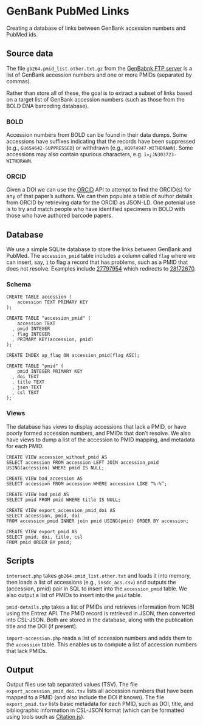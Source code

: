 # GenBank PubMed Links

Creating a database of links between GenBank accession numbers and PubMed ids.

## Source data

The file `gb264.pmid_list.other.txt.gz` from the [GenBabnk FTP server](https://ftp.ncbi.nlm.nih.gov/genbank/catalog/) is a list of GenBank accession numbers and one or more PMIDs (separated by commas).

Rather than store all of these, the goal is to extract a subset of links based on a target list of GenBank accession numbers (such as those from the BOLD DNA barcoding database).

### BOLD

Accession numbers from BOLD can be found in their data dumps. Some accessions have suffixes indicating that the records have been suppressed (e.g., `GU654642-SUPPRESSED`) or withdrawn (e.g., `HQ974947-WITHDRAWN`). Some accessions may also contain spurious characters, e.g. `ï»¿JN303723-WITHDRAWN`.

### ORCID

Given a DOI we can use the [ORCID](https://orcid.org) API to attempt to find the ORCID(s) for any of that paper’s authors. We can then populate a table of author details from ORCID by retrieving data for the ORCID as JSON-LD. One potenial use is to try and match people who have identified specimens in BOLD with those who have authored barcode papers.

## Database

We use a simple SQLite database to store the links between GenBank and PubMed. The `accession_pmid` table includes a column called `flag` where we can insert, say, `1` to flag a record that has problems, such as a PMID that does not resolve. Examples include [27797954](https://pubmed.ncbi.nlm.nih.gov/27797954/) which redirects to [28172670](https://pubmed.ncbi.nlm.nih.gov/28172670/).

### Schema

```
CREATE TABLE accession (
    accession TEXT PRIMARY KEY
);

CREATE TABLE "accession_pmid" (
    accession TEXT
  , pmid INTEGER
  , flag INTEGER
  , PRIMARY KEY(accession, pmid)
);

CREATE INDEX ap_flag ON accession_pmid(flag ASC);

CREATE TABLE "pmid" (
    pmid INTEGER PRIMARY KEY
  , doi TEXT
  , title TEXT
  , json TEXT
  , csl TEXT
);
```

### Views

The database has views to display accessions that lack a PMID, or have poorly formed accession numbers, and PMIDs that don’t resolve. We also have views to dump a list of the accession to PMID mapping, and metadata for each PMID.

```
CREATE VIEW accession_without_pmid AS
SELECT accession FROM accession LEFT JOIN accession_pmid USING(accession) WHERE pmid IS NULL;

CREATE VIEW bad_accession AS
SELECT accession FROM accession WHERE accession LIKE “%-%”;

CREATE VIEW bad_pmid AS
SELECT pmid FROM pmid WHERE title IS NULL;

CREATE VIEW export_accession_pmid_doi AS
SELECT accession, pmid, doi 
FROM accession_pmid INNER join pmid USING(pmid) ORDER BY accession;

CREATE VIEW export_pmid AS
SELECT pmid, doi, title, csl
FROM pmid ORDER BY pmid;

```

## Scripts

`intersect.php` takes `gb264.pmid_list.other.txt` and loads it into memory, then loads a list of accessions (e.g., `insdc_acs.csv`) and outputs the (accession, pmid) pair in SQL to insert into the `accession_pmid` table. We also output a list of PMIDs to insert into the `pmid` table.

`pmid-details.php` takes a list of PMIDs and retrieves information from NCBI using the Entrez API. The PMID record is retrieved in JSON, then converted into CSL-JSON. Both are stored in the database, along with the publication title and the DOI (if present).

`import-accession.php` reads a list of accession numbers and adds them to the `accession` table. This enables us to compute a list of accession numbers that lack PMIDs.

## Output

Output files use tab separated values (TSV). The file `export_accession_pmid_doi.tsv` lists all accession numbers that  have been mapped to a PMID (and also include the DOI if known). The file `export_pmid.tsv` lists basic metadata for each PMID, such as DOI, title, and bibliographic information in CSL-JSON format (which can be formatted using tools such as [Citation.js](https://citation.js.org)).

